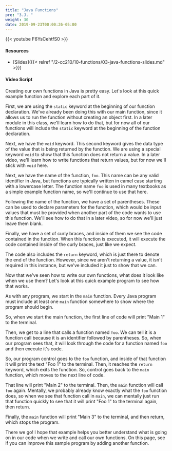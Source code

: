 ```yaml
---
title: "Java Functions"
pre: "3.J. "
weight: 30
date: 2019-09-23T00:00:26-05:00
---
```


{{< youtube F6YsCehtfS0 >}}

#### Resources

* [Slides]({{< relref "/2-cc210/10-functions/03-java-functions-slides.md" >}})

#### Video Script

Creating our own functions in Java is pretty easy. Let's look at this quick example function and explore each part of it.

First, we are using the `static` keyword at the beginning of our function declaration. We've already been doing this with our main function, since it allows us to run the function without creating an object first. In a later module in this class, we'll learn how to do that, but for now all of our functions will include the `static` keyword at the beginning of the function declaration.

Next, we have the `void` keyword. This second keyword gives the data type of the value that is being returned by the function. We are using a special keyword `void` to show that this function does not return a value. In a later video, we'll learn how to write functions that return values, but for now we'll stick with `void` here.

Next, we have the name of the function, `foo`. This name can be any valid identifier in Java, but functions are typically written in camel case starting with a lowercase letter. The function name `foo` is used in many textbooks as a simple example function name, so we'll continue to use that here.

Following the name of the function, we have a set of parentheses. These can be used to declare parameters for the function, which would be input values that must be provided when another part of the code wants to use this function. We'll see how to do that in a later video, so for now we'll just leave them blank.

Finally, we have a set of curly braces, and inside of them we see the code contained in the function. When this function is executed, it will execute the code contained inside of the curly braces, just like we expect.

The code also includes the `return` keyword, which is just there to denote the end of the function. However, since we aren't returning a value, it isn't required in this instance, but we've included it just to show that we can.

Now that we've seen how to write our own functions, what does it look like when we use them? Let's look at this quick example program to see how that works.

As with any program, we start in the `main` function. Every Java program must include at least one `main` function somewhere to show where the program should begin.

So, when we start the main function, the first line of code will print "Main 1" to the terminal.

Then, we get to a line that calls a function named `foo`. We can tell it is a function call because it is an identifier followed by parentheses. So, when our program sees that, it will look through the code for a function named `foo` and then execute it's code.

So, our program control goes to the `foo` function, and inside of that function it will print the text "Foo 1" to the terminal. Then, it reaches the `return` keyword, which exits the function. So, control goes back to the `main` function, which moves to the next line of code.

That line will print "Main 2" to the terminal. Then, the `main` function will call `foo` again. Mentally, we probably already know exactly what the `foo` function does, so when we see that function call in `main`, we can mentally just run that function quickly to see that it will print "Foo 1" to the terminal again, then return.

Finally, the `main` function will print "Main 3" to the terminal, and then return, which stops the program.

There we go! I hope that example helps you better understand what is going on in our code when we write and call our own functions. On this page, see if you can improve this sample program by adding another function.
